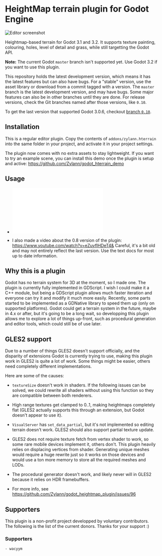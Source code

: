 HeightMap terrain plugin for Godot Engine
=========================================

![Editor screenshot](https://user-images.githubusercontent.com/1311555/49705861-a5275380-fc19-11e8-8338-9ad364d2db8d.png)

Heightmap-based terrain for Godot 3.1 and 3.2.
It supports texture painting, colouring, holes, level of detail and grass, while still targetting the Godot API.

**Note:** The current Godot `master` branch isn't supported yet. Use Godot 3.2 if you want to use this plugin.

This repository holds the latest development version, which means it has the latest features but can also have bugs.
For a "stable" version, use the asset library or download from a commit tagged with a version.
The `master` branch is the latest development version, and may have bugs. Some major features can also be in other branches until they are done. For release versions, check the Git branches named after those versions, like `0.10`.

To get the last version that supported Godot 3.0.6, checkout [branch `0.10`](https://github.com/Zylann/godot_heightmap_plugin/tree/0.10).


Installation
--------------

This is a regular editor plugin.
Copy the contents of `addons/zylann.hterrain` into the same folder in your project, and activate it in your project settings.

The plugin now comes with no extra assets to stay lightweight.
If you want to try an example scene, you can install this demo once the plugin is setup and active:
https://github.com/Zylann/godot_hterrain_demo


Usage
----------

- ![General documentation](addons/zylann.hterrain/doc/main.md)

- I also made a video about the 0.8 version of the plugin: https://www.youtube.com/watch?v=eZuvfIHDeT4& Careful, it's a bit old and may not entirely reflect the last version. Use the text docs for most up to date information.


Why this is a plugin
----------------------

Godot has no terrain system for 3D at the moment, so I made one.
The plugin is currently fully implemented in GDScript. I wish I could make it a C++ module, but being a GDScript plugin allows much faster iteration and everyone can try it and modify it much more easily. Recently, some parts started to be implemented as a GDNative library to speed them up (only on supported platforms).
Godot could get a terrain system in the future, maybe in 4.x or after, but it's going to be a long wait, so developping this plugin allows me to explore a lot of things up-front, such as procedural generation and editor tools, which could still be of use later.


GLES2 support
---------------

Due to a number of things GLES2 doesn't support officially, and the disparity of extensions Godot is currently trying to use, making this plugin work in GLES2 is quite a lot of work. Some things might be easier, others need completely different implementations.

Here are some of the causes:

- `textureSize` doesn't work in shaders. If the following issues can be solved, we could rewrite all shaders without using this function so they are compatible between both renderers.

- High range textures get clamped to 0..1, making heightmaps completely flat (GLES2 actually supports this through an extension, but Godot doesn't appear to use it).

- `VisualServer` has `set_data_partial`, but it's not implemented so editing terrain doesn't work. GLES2 should also support partial texture update.

- GLES2 does not require texture fetch from vertex shader to work, so some rare mobile devices implement it, others don't. This plugin heavily relies on displacing vertices from shader. Generating unique meshes would require a huge rewrite just so it works on those devices and would use a ton more memory to store all the required meshes and LODs.

- The procedural generator doesn't work, and likely never will in GLES2 because it relies on HDR framebuffers.

- For more info, see https://github.com/Zylann/godot_heightmap_plugin/issues/96


Supporters
-----------

This plugin is a non-profit project developped by voluntary contributors. The following is the list of the current donors.
Thanks for your support :)

### Supporters

```
- wacyym
```
